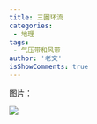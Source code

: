 ```yaml
---
title: 三圈环流
categories:
 - 地理
tags:
 - 气压带和风带
author: '老文'
isShowComments: true
---
```


图片：

![](https://gitee.com/schoolnote/photo/raw/master/p.svg)
